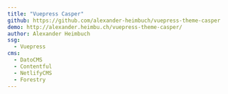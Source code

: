 ```yaml
---
title: "Vuepress Casper"
github: https://github.com/alexander-heimbuch/vuepress-theme-casper
demo: http://alexander.heimbu.ch/vuepress-theme-casper/
author: Alexander Heimbuch
ssg:
  - Vuepress
cms:
  - DatoCMS
  - Contentful
  - NetlifyCMS
  - Forestry
---
```

